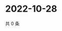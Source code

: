 # 2022-10-28

共 0 条

<!-- BEGIN WEIBO -->
<!-- 最后更新时间 Fri Oct 28 2022 04:19:15 GMT+0800 (China Standard Time) -->

<!-- END WEIBO -->
